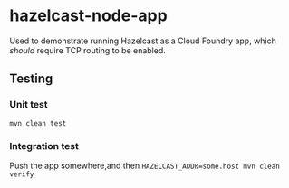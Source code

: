 # hazelcast-node-app

Used to demonstrate running Hazelcast as a Cloud Foundry app, which _should_ require TCP routing to be enabled.

## Testing

### Unit test

`mvn clean test`

### Integration test

Push the app somewhere,and then `HAZELCAST_ADDR=some.host mvn clean verify`